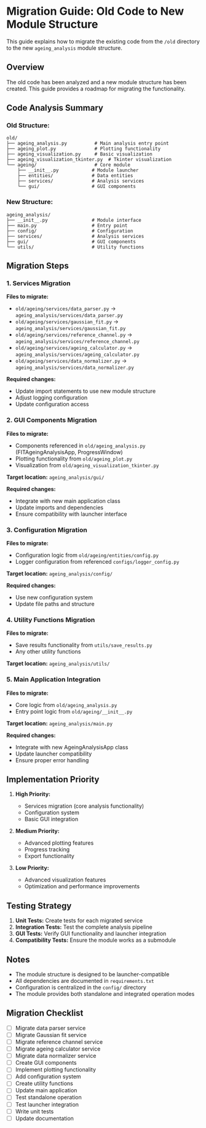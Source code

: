 # Migration Guide: Old Code to New Module Structure

This guide explains how to migrate the existing code from the `/old` directory to the new `ageing_analysis` module structure.

## Overview

The old code has been analyzed and a new module structure has been created. This guide provides a roadmap for migrating the functionality.

## Code Analysis Summary

### Old Structure:
```
old/
├── ageing_analysis.py          # Main analysis entry point
├── ageing_plot.py              # Plotting functionality
├── ageing_visualization.py     # Basic visualization
├── ageing_visualization_tkinter.py  # Tkinter visualization
└── ageing/                     # Core module
    ├── __init__.py            # Module launcher
    ├── entities/              # Data entities
    ├── services/              # Analysis services
    └── gui/                   # GUI components
```

### New Structure:
```
ageing_analysis/
├── __init__.py                # Module interface
├── main.py                    # Entry point
├── config/                    # Configuration
├── services/                  # Analysis services
├── gui/                       # GUI components
└── utils/                     # Utility functions
```

## Migration Steps

### 1. Services Migration

**Files to migrate:**
- `old/ageing/services/data_parser.py` → `ageing_analysis/services/data_parser.py`
- `old/ageing/services/gaussian_fit.py` → `ageing_analysis/services/gaussian_fit.py`
- `old/ageing/services/reference_channel.py` → `ageing_analysis/services/reference_channel.py`
- `old/ageing/services/ageing_calculator.py` → `ageing_analysis/services/ageing_calculator.py`
- `old/ageing/services/data_normalizer.py` → `ageing_analysis/services/data_normalizer.py`

**Required changes:**
- Update import statements to use new module structure
- Adjust logging configuration
- Update configuration access

### 2. GUI Components Migration

**Files to migrate:**
- Components referenced in `old/ageing_analysis.py` (FITAgeingAnalysisApp, ProgressWindow)
- Plotting functionality from `old/ageing_plot.py`
- Visualization from `old/ageing_visualization_tkinter.py`

**Target location:** `ageing_analysis/gui/`

**Required changes:**
- Integrate with new main application class
- Update imports and dependencies
- Ensure compatibility with launcher interface

### 3. Configuration Migration

**Files to migrate:**
- Configuration logic from `old/ageing/entities/config.py`
- Logger configuration from referenced `configs/logger_config.py`

**Target location:** `ageing_analysis/config/`

**Required changes:**
- Use new configuration system
- Update file paths and structure

### 4. Utility Functions Migration

**Files to migrate:**
- Save results functionality from `utils/save_results.py`
- Any other utility functions

**Target location:** `ageing_analysis/utils/`

### 5. Main Application Integration

**Files to migrate:**
- Core logic from `old/ageing_analysis.py`
- Entry point logic from `old/ageing/__init__.py`

**Target location:** `ageing_analysis/main.py`

**Required changes:**
- Integrate with new AgeingAnalysisApp class
- Update launcher compatibility
- Ensure proper error handling

## Implementation Priority

1. **High Priority:**
   - Services migration (core analysis functionality)
   - Configuration system
   - Basic GUI integration

2. **Medium Priority:**
   - Advanced plotting features
   - Progress tracking
   - Export functionality

3. **Low Priority:**
   - Advanced visualization features
   - Optimization and performance improvements

## Testing Strategy

1. **Unit Tests:** Create tests for each migrated service
2. **Integration Tests:** Test the complete analysis pipeline
3. **GUI Tests:** Verify GUI functionality and launcher integration
4. **Compatibility Tests:** Ensure the module works as a submodule

## Notes

- The module structure is designed to be launcher-compatible
- All dependencies are documented in `requirements.txt`
- Configuration is centralized in the `config/` directory
- The module provides both standalone and integrated operation modes

## Migration Checklist

- [ ] Migrate data parser service
- [ ] Migrate Gaussian fit service
- [ ] Migrate reference channel service
- [ ] Migrate ageing calculator service
- [ ] Migrate data normalizer service
- [ ] Create GUI components
- [ ] Implement plotting functionality
- [ ] Add configuration system
- [ ] Create utility functions
- [ ] Update main application
- [ ] Test standalone operation
- [ ] Test launcher integration
- [ ] Write unit tests
- [ ] Update documentation
